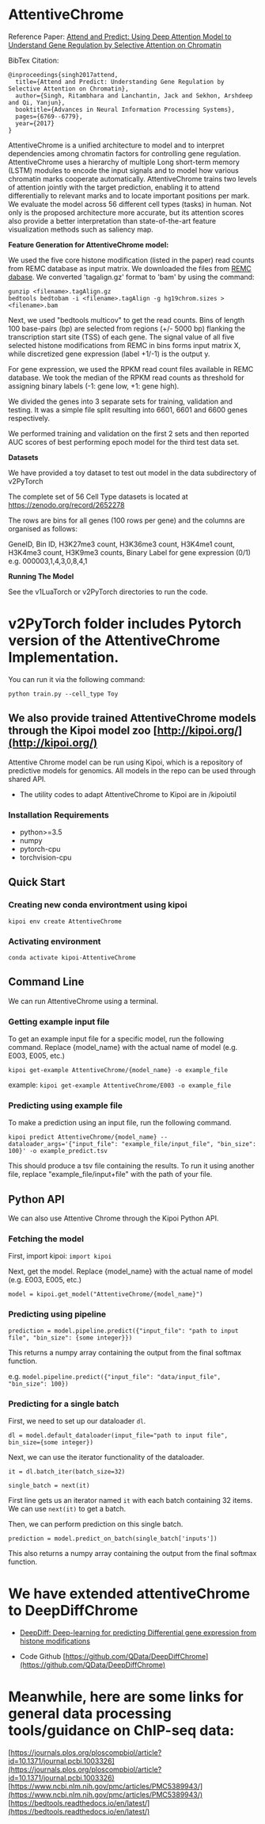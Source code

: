 # AttentiveChrome

Reference Paper: [Attend and Predict: Using Deep Attention Model to Understand Gene Regulation by Selective Attention on Chromatin](https://arxiv.org/abs/1708.00339)

BibTex Citation:
```
@inproceedings{singh2017attend,
  title={Attend and Predict: Understanding Gene Regulation by Selective Attention on Chromatin},
  author={Singh, Ritambhara and Lanchantin, Jack and Sekhon, Arshdeep  and Qi, Yanjun},
  booktitle={Advances in Neural Information Processing Systems},
  pages={6769--6779},
  year={2017}
}
```

AttentiveChrome is a unified architecture to model and to interpret dependencies among chromatin factors for controlling gene regulation. AttentiveChrome uses a hierarchy of multiple Long short-term memory (LSTM) modules to encode the input signals and to model how various chromatin marks cooperate automatically. AttentiveChrome trains two levels of attention jointly with the target prediction, enabling it to attend differentially to relevant marks and to locate important positions per mark. We evaluate the model across 56 different cell types (tasks) in human. Not only is the proposed architecture more accurate, but its attention scores also provide a better interpretation than state-of-the-art feature visualization methods such as saliency map. 

**Feature Generation for AttentiveChrome model:** 

We used the five core histone modification (listed in the paper) read counts from REMC database as input matrix. We downloaded the files from [REMC dabase](http://egg2.wustl.edu/roadmap/web_portal/processed_data.html#ChipSeq_DNaseSeq). We converted 'tagalign.gz' format to 'bam' by using the command:
```
gunzip <filename>.tagAlign.gz
bedtools bedtobam -i <filename>.tagAlign -g hg19chrom.sizes > <filename>.bam 
```
Next, we used "bedtools multicov" to get the read counts. 
Bins of length 100 base-pairs (bp) are selected from regions (+/- 5000 bp) flanking the transcription start site (TSS) of each gene. The signal value of all five selected histone modifications from REMC in bins forms input matrix X, while discretized gene expression (label +1/-1) is the output y.

For gene expression, we used the RPKM read count files available in REMC database. We took the median of the RPKM read counts as threshold for assigning binary labels (-1: gene low, +1: gene high). 

We divided the genes into 3 separate sets for training, validation and testing. It was a simple file split resulting into 6601, 6601 and 6600 genes respectively. 

We performed training and validation on the first 2 sets and then reported AUC scores of best performing epoch model for the third test data set. 

**Datasets**

We have provided a toy dataset to test out model in the data subdirectory of v2PyTorch

The complete set of 56 Cell Type datasets is located at https://zenodo.org/record/2652278

The rows are bins for all genes (100 rows per gene) and the columns are organised as follows:

GeneID, Bin ID, H3K27me3 count, H3K36me3 count, H3K4me1 count, H3K4me3 count, H3K9me3 counts, Binary Label for gene expression (0/1)  
e.g. 000003,1,4,3,0,8,4,1

**Running The Model** 

See the v1LuaTorch or v2PyTorch directories to run the code.



# v2PyTorch folder includes Pytorch version of the  AttentiveChrome Implementation. 
You can run it via the following command: 

```
python train.py --cell_type Toy
```



## We also provide trained AttentiveChrome models through the Kipoi model zoo     [http://kipoi.org/](http://kipoi.org/)

Attentive Chrome model can be run using Kipoi, which is a repository of predictive models for genomics. All models in the repo can be used through shared API.

- The utility codes to adapt AttentiveChrome to Kipoi are in /kipoiutil

### Installation Requirements
* python>=3.5
* numpy
* pytorch-cpu
* torchvision-cpu

## Quick Start
### Creating new conda environtment using kipoi
`kipoi env create AttentiveChrome`


### Activating environment
`conda activate kipoi-AttentiveChrome`

## Command Line
We can run AttentiveChrome using a terminal.

### Getting example input file
To get an example input file for a specific model, run the following command. Replace {model_name} with the actual name of model (e.g. E003, E005, etc.)

`kipoi get-example AttentiveChrome/{model_name} -o example_file`

example: `kipoi get-example AttentiveChrome/E003 -o example_file`

### Predicting using example file
To make a prediction using an input file, run the following command.

`kipoi predict AttentiveChrome/{model_name} --dataloader_args='{"input_file": "example_file/input_file", "bin_size": 100}' -o example_predict.tsv`

This should produce a tsv file containing the results. To run it using another file, replace "example_file/input+file" with the path of your file.

## Python API
We can also use Attentive Chrome through the Kipoi Python API.
### Fetching the model
First, import kipoi:
`import kipoi`

Next, get the model. Replace {model_name} with the actual name of model (e.g. E003, E005, etc.)

`model = kipoi.get_model("AttentiveChrome/{model_name}")`

### Predicting using pipeline
`prediction = model.pipeline.predict({"input_file": "path to input file", "bin_size": {some integer}})`

This returns a numpy array containing the output from the final softmax function.

e.g. `model.pipeline.predict({"input_file": "data/input_file", "bin_size": 100})`

### Predicting for a single batch
First, we need to set up our dataloader `dl`.

`dl = model.default_dataloader(input_file="path to input file", bin_size={some integer})`

Next, we can use the iterator functionality of the dataloader.

`it = dl.batch_iter(batch_size=32)`

`single_batch = next(it)`

First line gets us an iterator named `it` with each batch containing 32 items. We can use `next(it)` to get a batch.

Then, we can perform prediction on this single batch.

`prediction = model.predict_on_batch(single_batch['inputs'])`

This also returns a numpy array containing the output from the final softmax function.


# We have extended attentiveChrome to DeepDiffChrome


- [DeepDiff: Deep-learning for predicting Differential
gene expression from histone modifications](https://academic.oup.com/bioinformatics/article/34/17/i891/5093224)

- Code Github [https://github.com/QData/DeepDiffChrome](https://github.com/QData/DeepDiffChrome)


# Meanwhile, here are some links for general data processing tools/guidance on ChIP-seq data:

[https://journals.plos.org/ploscompbiol/article?id=10.1371/journal.pcbi.1003326](https://journals.plos.org/ploscompbiol/article?id=10.1371/journal.pcbi.1003326)
[https://www.ncbi.nlm.nih.gov/pmc/articles/PMC5389943/](https://www.ncbi.nlm.nih.gov/pmc/articles/PMC5389943/)
[https://bedtools.readthedocs.io/en/latest/](https://bedtools.readthedocs.io/en/latest/)
